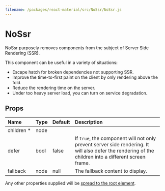 ```yaml
---
filename: /packages/react-material/src/NoSsr/NoSsr.js
---
```


<!--- This documentation is automatically generated, do not try to edit it. -->

# NoSsr

NoSsr purposely removes components from the subject of Server Side Rendering (SSR).

This component can be useful in a variety of situations:
- Escape hatch for broken dependencies not supporting SSR.
- Improve the time-to-first paint on the client by only rendering above the fold.
- Reduce the rendering time on the server.
- Under too heavy server load, you can turn on service degradation.

## Props

| Name | Type | Default | Description |
|:-----|:-----|:--------|:------------|
| <span class="prop-name required">children *</span> | <span class="prop-type">node |  |  |
| <span class="prop-name">defer</span> | <span class="prop-type">bool | <span class="prop-default">false</span> | If `true`, the component will not only prevent server side rendering. It will also defer the rendering of the children into a different screen frame. |
| <span class="prop-name">fallback</span> | <span class="prop-type">node | <span class="prop-default">null</span> | The fallback content to display. |

Any other properties supplied will be [spread to the root element](/guides/api#spread).

